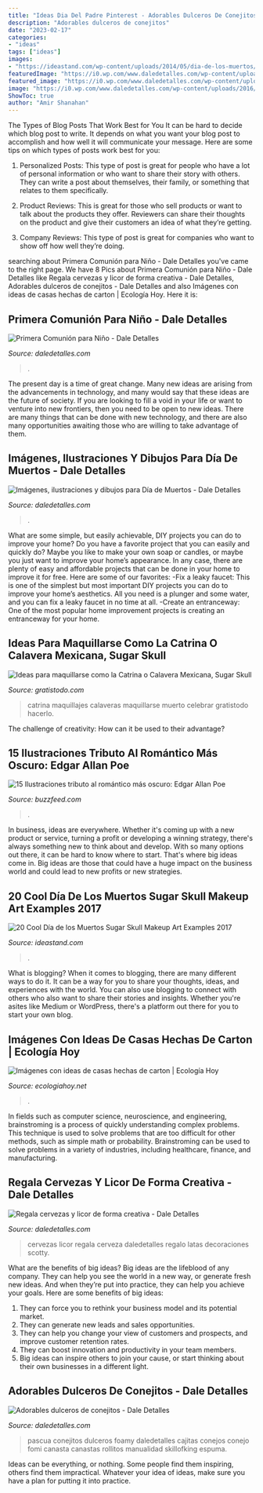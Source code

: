```yaml
---
title: "Ideas Dia Del Padre Pinterest - Adorables Dulceros De Conejitos"
description: "Adorables dulceros de conejitos"
date: "2023-02-17"
categories:
- "ideas"
tags: ["ideas"]
images:
- "https://ideastand.com/wp-content/uploads/2014/05/dia-de-los-muertos/7-sugar-skull-makeup.jpg"
featuredImage: "https://i0.wp.com/www.daledetalles.com/wp-content/uploads/2016/02/8-14.jpg"
featured_image: "https://i0.wp.com/www.daledetalles.com/wp-content/uploads/2016/02/8-14.jpg"
image: "https://i0.wp.com/www.daledetalles.com/wp-content/uploads/2016/02/8-14.jpg"
ShowToc: true
author: "Amir Shanahan"
---
```



The Types of Blog Posts That Work Best for You
It can be hard to decide which blog post to write.  It depends on what you want your blog post to accomplish and how well it will communicate your message. Here are some tips on which types of posts work best for you:
1. Personalized Posts: This type of post is great for people who have a lot of personal information or who want to share their story with others. They can write a post about themselves, their family, or something that relates to them specifically.

2. Product Reviews: This is great for those who sell products or want to talk about the products they offer. Reviewers can share their thoughts on the product and give their customers an idea of what they’re getting.

3. Company Reviews: This type of post is great for companies who want to show off how well they’re doing.

	

		
searching about Primera Comunión para Niño - Dale Detalles you've came to the right page. We have 8 Pics about Primera Comunión para Niño - Dale Detalles like Regala cervezas y licor de forma creativa - Dale Detalles, Adorables dulceros de conejitos - Dale Detalles and also Imágenes con ideas de casas hechas de carton | Ecología Hoy. Here it is:
		
    
## Primera Comunión Para Niño - Dale Detalles

<img loading=lazy src="https://i0.wp.com/www.daledetalles.com/wp-content/uploads/2016/02/8-14.jpg" onerror="this.onerror=null;this.src='https://tse4.mm.bing.net/th?id=OIP.RAzGN3vj3OZQzHNJTTOQWwHaFe&amp;pid=15.1';" alt="Primera Comunión para Niño - Dale Detalles">

_Source: daledetalles.com_

>. 

	

The present day is a time of great change. Many new ideas are arising from the advancements in technology, and many would say that these ideas are the future of society. If you are looking to fill a void in your life or want to venture into new frontiers, then you need to be open to new ideas. There are many things that can be done with new technology, and there are also many opportunities awaiting those who are willing to take advantage of them.

    
## Imágenes, Ilustraciones Y Dibujos Para Día De Muertos - Dale Detalles

<img loading=lazy src="https://i2.wp.com/www.daledetalles.com/wp-content/uploads/2013/10/diademuertostradicion1.jpg?resize=600%2C545" onerror="this.onerror=null;this.src='https://tse1.mm.bing.net/th?id=OIP.cwi9b4MzTJSoJSe1xcwU0AHaGu&amp;pid=15.1';" alt="Imágenes, ilustraciones y dibujos para Día de Muertos - Dale Detalles">

_Source: daledetalles.com_

>. 

	

What are some simple, but easily achievable, DIY projects you can do to improve your home?
Do you have a favorite project that you can easily and quickly do? Maybe you like to make your own soap or candles, or maybe you just want to improve your home’s appearance. In any case, there are plenty of easy and affordable projects that can be done in your home to improve it for free. Here are some of our favorites: 
-Fix a leaky faucet: This is one of the simplest but most important DIY projects you can do to improve your home’s aesthetics. All you need is a plunger and some water, and you can fix a leaky faucet in no time at all. 
-Create an entranceway: One of the most popular home improvement projects is creating an entranceway for your home.

    
## Ideas Para Maquillarse Como La Catrina O Calavera Mexicana, Sugar Skull

<img loading=lazy src="https://www.gratistodo.com/wp-content/uploads/2016/09/la-catrina-maquillaje-facil.jpg" onerror="this.onerror=null;this.src='https://tse1.mm.bing.net/th?id=OIP.2sUh-UIMdwcFXErR1wdZ0QHaE8&amp;pid=15.1';" alt="Ideas para maquillarse como la Catrina o Calavera Mexicana, Sugar Skull">

_Source: gratistodo.com_

>catrina maquillajes calaveras maquillarse muerto celebrar gratistodo hacerlo. 

	

The challenge of creativity: How can it be used to their advantage?
 

    
## 15 Ilustraciones Tributo Al Romántico Más Oscuro: Edgar Allan Poe

<img loading=lazy src="https://img.buzzfeed.com/buzzfeed-static/static/2014-10/6/18/enhanced/webdr10/longform-original-30386-1412636116-3.jpg?downsize=700:*&amp;output-quality=auto&amp;output-format=auto&amp;output-quality=auto&amp;output-format=auto&amp;downsize=360:*" onerror="this.onerror=null;this.src='https://tse2.mm.bing.net/th?id=OIP.keFnhJcYx-1aXQ5gPjqvggHaKL&amp;pid=15.1';" alt="15 Ilustraciones tributo al romántico más oscuro: Edgar Allan Poe">

_Source: buzzfeed.com_

>. 

	

In business, ideas are everywhere. Whether it's coming up with a new product or service, turning a profit or developing a winning strategy, there's always something new to think about and develop. With so many options out there, it can be hard to know where to start. That's where big ideas come in. Big ideas are those that could have a huge impact on the business world and could lead to new profits or new strategies.

    
## 20 Cool Día De Los Muertos Sugar Skull Makeup Art Examples 2017

<img loading=lazy src="https://ideastand.com/wp-content/uploads/2014/05/dia-de-los-muertos/7-sugar-skull-makeup.jpg" onerror="this.onerror=null;this.src='https://tse1.mm.bing.net/th?id=OIP.KgmyJpBLJddQZQCHtlpZhgHaKG&amp;pid=15.1';" alt="20 Cool Día de los Muertos Sugar Skull Makeup Art Examples 2017">

_Source: ideastand.com_

>. 

	

What is blogging?
When it comes to blogging, there are many different ways to do it. It can be a way for you to share your thoughts, ideas, and experiences with the world. You can also use blogging to connect with others who also want to share their stories and insights. Whether you're asites like Medium or WordPress, there's a platform out there for you to start your own blog.

    
## Imágenes Con Ideas De Casas Hechas De Carton | Ecología Hoy

<img loading=lazy src="https://ecologiahoy.net/wp-content/uploads/2016/08/inicio03.jpg" onerror="this.onerror=null;this.src='https://tse1.mm.bing.net/th?id=OIP.sQN3gun--5q-sOkVwws3pQHaJ3&amp;pid=15.1';" alt="Imágenes con ideas de casas hechas de carton | Ecología Hoy">

_Source: ecologiahoy.net_

>. 

	

In fields such as computer science, neuroscience, and engineering, brainstroming is a process of quickly understanding complex problems. This technique is used to solve problems that are too difficult for other methods, such as simple math or probability. Brainstroming can be used to solve problems in a variety of industries, including healthcare, finance, and manufacturing.

    
## Regala Cervezas Y Licor De Forma Creativa - Dale Detalles

<img loading=lazy src="https://i2.wp.com/www.daledetalles.com/wp-content/uploads/2017/05/regala-cervezas-y-licor-de-forma-creativa5.jpg" onerror="this.onerror=null;this.src='https://tse3.mm.bing.net/th?id=OIP.tVwxjOWL1Sx6wKbrJFZzbgHaNK&amp;pid=15.1';" alt="Regala cervezas y licor de forma creativa - Dale Detalles">

_Source: daledetalles.com_

>cervezas licor regala cerveza daledetalles regalo latas decoraciones scotty. 

	

What are the benefits of big ideas?
Big ideas are the lifeblood of any company. They can help you see the world in a new way, or generate fresh new ideas. And when they’re put into practice, they can help you achieve your goals. Here are some benefits of big ideas: 
1. They can force you to rethink your business model and its potential market.
2. They can generate new leads and sales opportunities.
3. They can help you change your view of customers and prospects, and improve customer retention rates. 
4. They can boost innovation and productivity in your team members. 
5. Big ideas can inspire others to join your cause, or start thinking about their own businesses in a different light. 

    
## Adorables Dulceros De Conejitos - Dale Detalles

<img loading=lazy src="https://i1.wp.com/www.daledetalles.com/wp-content/uploads/2018/03/conejo-pascua-canasta.jpg?resize=564%2C1015" onerror="this.onerror=null;this.src='https://tse2.mm.bing.net/th?id=OIP.MHbpF8NSAkIV1RXudjIObwHaNV&amp;pid=15.1';" alt="Adorables dulceros de conejitos - Dale Detalles">

_Source: daledetalles.com_

>pascua conejitos dulceros foamy daledetalles cajitas conejos conejo fomi canasta canastas rollitos manualidad skillofking espuma. 

	

Ideas can be everything, or nothing. Some people find them inspiring, others find them impractical. Whatever your idea of ideas, make sure you have a plan for putting it into practice.

